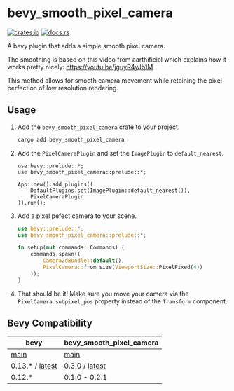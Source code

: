 # bevy_smooth_pixel_camera

[![crates.io](https://img.shields.io/crates/v/bevy_smooth_pixel_camera)](https://crates.io/crates/bevy_smooth_pixel_camera)
[![docs.rs](https://docs.rs/bevy_smooth_pixel_camera/badge.svg)](https://docs.rs/bevy_smooth_pixel_camera)

A bevy plugin that adds a simple smooth pixel camera.

The smoothing is based on this video from aarthificial which explains how it works pretty nicely: <https://youtu.be/jguyR4yJb1M>

This method allows for smooth camera movement while retaining the pixel perfection of low resolution rendering.

## Usage

1. Add the `bevy_smooth_pixel_camera` crate to your project.

    ```sh
    cargo add bevy_smooth_pixel_camera
    ```

2. Add the `PixelCameraPlugin` and set the `ImagePlugin` to `default_nearest`.

    ```rust,no_run
    use bevy::prelude::*;
    use bevy_smooth_pixel_camera::prelude::*;

    App::new().add_plugins((
        DefaultPlugins.set(ImagePlugin::default_nearest()),
        PixelCameraPlugin
    )).run();
    ```

3. Add a pixel pefect camera to your scene.

    ```rust
    use bevy::prelude::*;
    use bevy_smooth_pixel_camera::prelude::*;

    fn setup(mut commands: Commands) {
        commands.spawn((
            Camera2dBundle::default(),
            PixelCamera::from_size(ViewportSize::PixelFixed(4))
        ));
    }
    ```

4. That should be it! Make sure you move your camera via the `PixelCamera.subpixel_pos` property instead of the `Transform` component.

## Bevy Compatibility

| bevy                                                              | bevy_smooth_pixel_camera                                                        |
| ----------------------------------------------------------------- | ------------------------------------------------------------------------------- |
| [main](https://github.com/bevyengine/bevy)                        | [main](https://github.com/doonv/bevy_smooth_pixel_camera)                       |
| 0.13.* / [latest](https://github.com/bevyengine/bevy/tree/latest) | 0.3.0 / [latest](https://github.com/doonv/bevy_smooth_pixel_camera/tree/latest) |
| 0.12.*                                                            | 0.1.0 - 0.2.1                                                                   |
